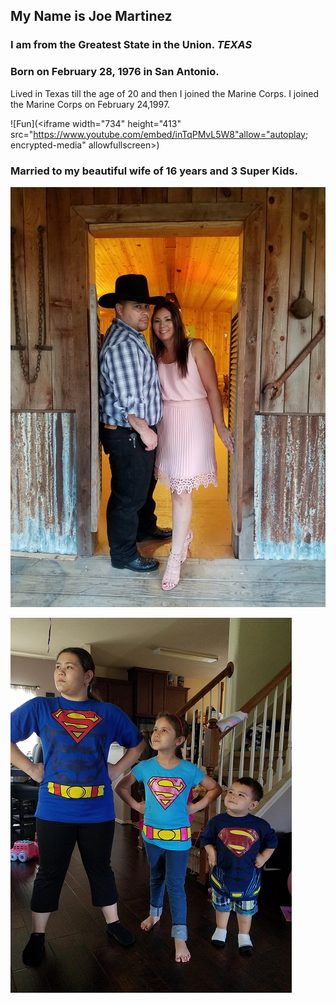 ## My Name is Joe Martinez


### I am from the Greatest State in the Union. ***TEXAS***

### Born on February 28, 1976 in San Antonio.
<p>Lived in Texas till the age of 20 and then I joined the Marine Corps. I joined the Marine Corps on February 24,1997.<p>
  
![Fun](<iframe width="734" height="413" src="https://www.youtube.com/embed/inTqPMvL5W8"allow="autoplay; encrypted-media" allowfullscreen></iframe>)

### Married to my beautiful wife of 16 years and 3 Super Kids.

![Cherie](Cherie.jpg)


![Kids](Kids.jpg)
